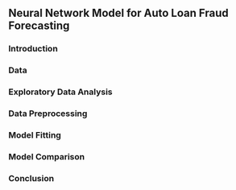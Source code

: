 ## Neural Network Model for Auto Loan Fraud Forecasting

### Introduction

### Data

### Exploratory Data Analysis

### Data Preprocessing

### Model Fitting

### Model Comparison

### Conclusion
